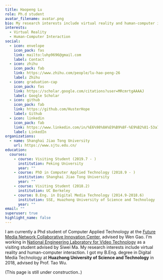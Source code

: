 ```yaml
---
title: Haopeng Lu
role: Ph.d student
avatar_filename: avatar.png
bio: My research interests include virtual reality and human-computer interaction.
interests:
  - Virtual Reality
  - Human-Computer Interaction
social:
  - icon: envelope
    icon_pack: fas
    link: mailto:luhp9696@gmail.com
    label: Contact
  - icon: zhihu
    icon_pack: fab
    link: https://www.zhihu.com/people/lu-hao-peng-26
    label: Zhihu
  - icon: graduation-cap
    icon_pack: fas
    link: https://scholar.google.com/citations?user=MRcmrtgAAAAJ
    label: Google Scholar
  - icon: github
    icon_pack: fab
    link: https://github.com/HusterHope
    label: Github
  - icon: linkedin
    icon_pack: fab
    link: https://www.linkedin.com/in/%E6%98%8A%E9%B9%8F-%E9%B2%81-53a7a713b/
    label: LinkedIn
organizations:
  - name: Shanghai Jiao Tong University
    url: https://www.sjtu.edu.cn/
education:
  courses:
    - course: Visiting Student (2019.7 - )
      institution: Peking University
      year: ""
    - course: PhD in Computer Applied Technology (2018.9 - )
      institution: Shanghai Jiao Tong University
      year: ""
    - course: Visiting Student (2018.2)
      institution: UC Berkeley
    - course: B.Eng. in Digital Media Technology (2014.9-2018.6)
      institution: SSE, Huazhong University of Science and Technology
      year: ""
email: ""
superuser: true
highlight_name: false
---
```

I am currently a Phd student of Computer Applied Technology at the [Future Media Network Collaborative Innovation Center](https://cmic.sjtu.edu.cn/), advised by Wen Gao. I'm working in [National Engineering Laboratory for Video Technology](http://idm.pku.edu.cn/) as a visiting student advised by Siwei Ma. My research interests include virtual reality and human-computer interaction. I got my B.Eng. degree in Digital Media Technology at **Huazhong University of Science and Technology** in 2018, advised by Prof. Tao Wu. 

(This page is still under construction..)